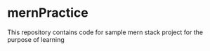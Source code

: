 # mernPractice
This repository contains code for sample mern stack project for the purpose of learning
